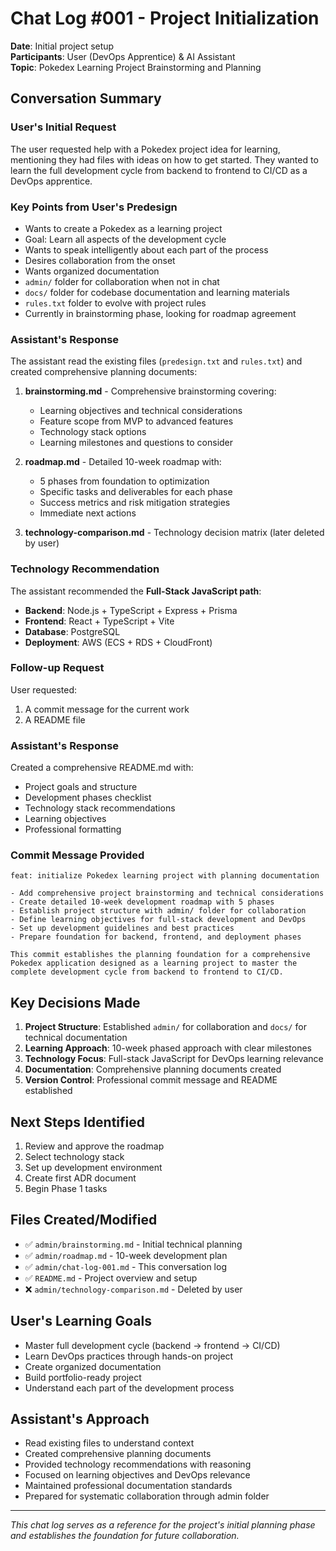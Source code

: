 # Chat Log #001 - Project Initialization

**Date**: Initial project setup  
**Participants**: User (DevOps Apprentice) & AI Assistant  
**Topic**: Pokedex Learning Project Brainstorming and Planning

## Conversation Summary

### User's Initial Request
The user requested help with a Pokedex project idea for learning, mentioning they had files with ideas on how to get started. They wanted to learn the full development cycle from backend to frontend to CI/CD as a DevOps apprentice.

### Key Points from User's Predesign
- Wants to create a Pokedex as a learning project
- Goal: Learn all aspects of the development cycle
- Wants to speak intelligently about each part of the process
- Desires collaboration from the onset
- Wants organized documentation
- `admin/` folder for collaboration when not in chat
- `docs/` folder for codebase documentation and learning materials
- `rules.txt` folder to evolve with project rules
- Currently in brainstorming phase, looking for roadmap agreement

### Assistant's Response
The assistant read the existing files (`predesign.txt` and `rules.txt`) and created comprehensive planning documents:

1. **brainstorming.md** - Comprehensive brainstorming covering:
   - Learning objectives and technical considerations
   - Feature scope from MVP to advanced features
   - Technology stack options
   - Learning milestones and questions to consider

2. **roadmap.md** - Detailed 10-week roadmap with:
   - 5 phases from foundation to optimization
   - Specific tasks and deliverables for each phase
   - Success metrics and risk mitigation strategies
   - Immediate next actions

3. **technology-comparison.md** - Technology decision matrix (later deleted by user)

### Technology Recommendation
The assistant recommended the **Full-Stack JavaScript path**:
- **Backend**: Node.js + TypeScript + Express + Prisma
- **Frontend**: React + TypeScript + Vite
- **Database**: PostgreSQL
- **Deployment**: AWS (ECS + RDS + CloudFront)

### Follow-up Request
User requested:
1. A commit message for the current work
2. A README file

### Assistant's Response
Created a comprehensive README.md with:
- Project goals and structure
- Development phases checklist
- Technology stack recommendations
- Learning objectives
- Professional formatting

### Commit Message Provided
```
feat: initialize Pokedex learning project with planning documentation

- Add comprehensive project brainstorming and technical considerations
- Create detailed 10-week development roadmap with 5 phases
- Establish project structure with admin/ folder for collaboration
- Define learning objectives for full-stack development and DevOps
- Set up development guidelines and best practices
- Prepare foundation for backend, frontend, and deployment phases

This commit establishes the planning foundation for a comprehensive
Pokedex application designed as a learning project to master the
complete development cycle from backend to frontend to CI/CD.
```

## Key Decisions Made

1. **Project Structure**: Established `admin/` for collaboration and `docs/` for technical documentation
2. **Learning Approach**: 10-week phased approach with clear milestones
3. **Technology Focus**: Full-stack JavaScript for DevOps learning relevance
4. **Documentation**: Comprehensive planning documents created
5. **Version Control**: Professional commit message and README established

## Next Steps Identified

1. Review and approve the roadmap
2. Select technology stack
3. Set up development environment
4. Create first ADR document
5. Begin Phase 1 tasks

## Files Created/Modified

- ✅ `admin/brainstorming.md` - Initial technical planning
- ✅ `admin/roadmap.md` - 10-week development plan
- ✅ `admin/chat-log-001.md` - This conversation log
- ✅ `README.md` - Project overview and setup
- ❌ `admin/technology-comparison.md` - Deleted by user

## User's Learning Goals

- Master full development cycle (backend → frontend → CI/CD)
- Learn DevOps practices through hands-on project
- Create organized documentation
- Build portfolio-ready project
- Understand each part of the development process

## Assistant's Approach

- Read existing files to understand context
- Created comprehensive planning documents
- Provided technology recommendations with reasoning
- Focused on learning objectives and DevOps relevance
- Maintained professional documentation standards
- Prepared for systematic collaboration through admin folder

---

*This chat log serves as a reference for the project's initial planning phase and establishes the foundation for future collaboration.*
